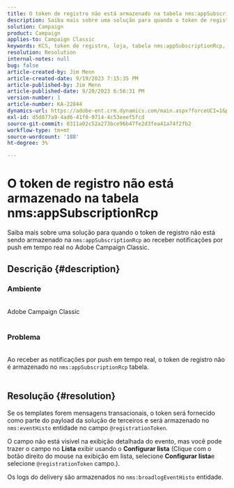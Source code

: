 ```yaml
---
title: O token de registro não está armazenado na tabela nms:appSubscriptionRcp
description: Saiba mais sobre uma solução para quando o token de registro não está sendo armazenado na tabela nms:appSubscriptionRcp ao receber notificações por push em tempo real.
solution: Campaign
product: Campaign
applies-to: Campaign Classic
keywords: KCS, token de registro, loja, tabela nms:appSubscriptionRcp, FAQ, ACC, Adobe Campaign Classic, notificações por push, @registrationToken, nms:eventHisto, Configurar lista, logs de entrega, nms:broadlogEventHisto
resolution: Resolution
internal-notes: null
bug: false
article-created-by: Jim Menn
article-created-date: 9/19/2023 7:15:35 PM
article-published-by: Jim Menn
article-published-date: 9/20/2023 6:56:31 PM
version-number: 1
article-number: KA-22844
dynamics-url: https://adobe-ent.crm.dynamics.com/main.aspx?forceUCI=1&pagetype=entityrecord&etn=knowledgearticle&id=44bc4ae6-2057-ee11-be6f-6045bd006268
exl-id: d5d877a9-4ad6-41f0-9714-4c53eeef5fcd
source-git-commit: 0311a02c52a273bce96b47fe2d3fea41a74f2fb2
workflow-type: tm+mt
source-wordcount: '188'
ht-degree: 3%

---
```


# O token de registro não está armazenado na tabela nms:appSubscriptionRcp


Saiba mais sobre uma solução para quando o token de registro não está sendo armazenado na `nms:appSubscriptionRcp` ao receber notificações por push em tempo real no Adobe Campaign Classic.

## Descrição {#description}




### Ambiente


<br>Adobe Campaign Classic<br><br>


### Problema


<br>Ao receber as notificações por push em tempo real, o token de registro não é armazenado no `nms:appSubscriptionRcp` tabela.<br><br>



## Resolução {#resolution}


Se os templates forem mensagens transacionais, o token será fornecido como parte do payload da solução de terceiros e será armazenado no `nms:eventHisto` entidade no campo `@registrationToken`.

O campo não está visível na exibição detalhada do evento, mas você pode trazer o campo no <b>Lista</b> exibir usando o <b>Configurar lista</b> (Clique com o botão direito do mouse na exibição em lista, selecione <b>Configurar lista</b>e selecione `@registrationToken` campo.).

Os logs do delivery são armazenados no `nms:broadlogEventHisto` entidade.
